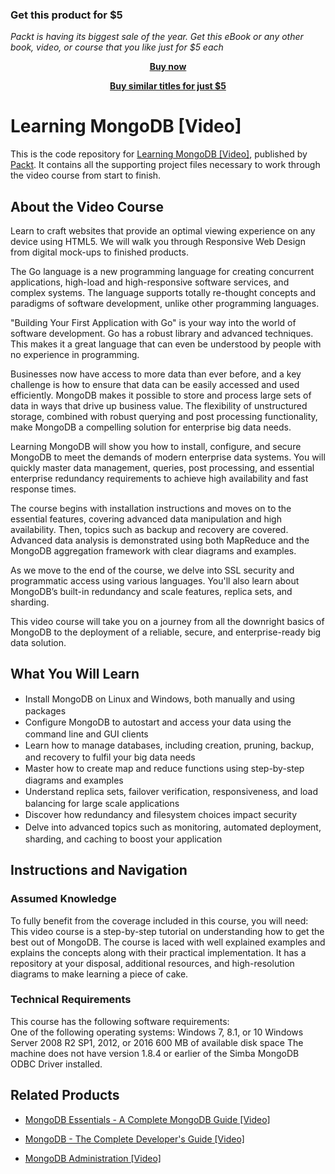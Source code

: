 
### Get this product for $5

<i>Packt is having its biggest sale of the year. Get this eBook or any other book, video, or course that you like just for $5 each</i>


<b><p align='center'>[Buy now](https://packt.link/9781783983926)</p></b>


<b><p align='center'>[Buy similar titles for just $5](https://subscription.packtpub.com/search)</p></b>


# Learning MongoDB [Video]
This is the code repository for [Learning MongoDB [Video]](https://www.packtpub.com/big-data-and-business-intelligence/learning-mongodb-video?utm_source=github&utm_medium=repository&utm_campaign=9781783983926), published by [Packt](https://www.packtpub.com/?utm_source=github). It contains all the supporting project files necessary to work through the video course from start to finish.
## About the Video Course
Learn to craft websites that provide an optimal viewing experience on any device using HTML5. We will walk you through Responsive Web Design from digital mock-ups to finished products.

The Go language is a new programming language for creating concurrent applications, high-load and high-responsive software services, and complex systems. The language supports totally re-thought concepts and paradigms of software development, unlike other programming languages.

"Building Your First Application with Go" is your way into the world of software development. Go has a robust library and advanced techniques. This makes it a great language that can even be understood by people with no experience in programming.

	
Businesses now have access to more data than ever before, and a key challenge is how to ensure that data can be easily accessed and used efficiently. MongoDB makes it possible to store and process large sets of data in ways that drive up business value. The flexibility of unstructured storage, combined with robust querying and post processing functionality, make MongoDB a compelling solution for enterprise big data needs.

Learning MongoDB will show you how to install, configure, and secure MongoDB to meet the demands of modern enterprise data systems. You will quickly master data management, queries, post processing, and essential enterprise redundancy requirements to achieve high availability and fast response times.

The course begins with installation instructions and moves on to the essential features, covering advanced data manipulation and high availability. Then, topics such as backup and recovery are covered. Advanced data analysis is demonstrated using both MapReduce and the MongoDB aggregation framework with clear diagrams and examples.

As we move to the end of the course, we delve into SSL security and programmatic access using various languages. You'll also learn about MongoDB’s built-in redundancy and scale features, replica sets, and sharding.

This video course will take you on a journey from all the downright basics of MongoDB to the deployment of a reliable, secure, and enterprise-ready big data solution.

<H2>What You Will Learn</H2>
<DIV class=book-info-will-learn-text>
<UL>
<LI><SPAN style="LINE-HEIGHT: 20px; BACKGROUND-COLOR: transparent">Install MongoDB on Linux and Windows, both manually and using packages</SPAN> 
<LI><SPAN style="LINE-HEIGHT: 20px; BACKGROUND-COLOR: transparent">Configure MongoDB to autostart and access your data using the command line and GUI clients</SPAN> 
<LI><SPAN style="LINE-HEIGHT: 20px; BACKGROUND-COLOR: transparent">Learn how to manage databases, including creation, pruning, backup, and recovery to fulfil your big data needs</SPAN> 
<LI><SPAN style="LINE-HEIGHT: 20px; BACKGROUND-COLOR: transparent">Master how to create map and reduce functions using step-by-step diagrams and examples</SPAN> 
<LI><SPAN style="LINE-HEIGHT: 20px; BACKGROUND-COLOR: transparent">Understand replica sets, failover verification, responsiveness, and load balancing for large scale applications</SPAN> 
<LI><SPAN style="LINE-HEIGHT: 20px; BACKGROUND-COLOR: transparent">Discover how redundancy and filesystem choices impact security</SPAN> 
<LI><SPAN style="LINE-HEIGHT: 20px; BACKGROUND-COLOR: transparent">Delve into advanced topics such as monitoring, automated deployment, sharding, and caching to boost your application</SPAN> </LI></UL></DIV>

## Instructions and Navigation
### Assumed Knowledge
To fully benefit from the coverage included in this course, you will need:<br/>
This video course is a step-by-step tutorial on understanding how to get the best out of MongoDB. The course is laced with well explained examples and explains the concepts along with their practical implementation. It has a repository at your disposal, additional resources, and high-resolution diagrams to make learning a piece of cake. 
### Technical Requirements
This course has the following software requirements:<br/>
One of the following operating systems:
Windows 7, 8.1, or 10
Windows Server 2008 R2 SP1, 2012, or 2016
600 MB of available disk space
The machine does not have version 1.8.4 or earlier of the Simba MongoDB ODBC Driver installed.

## Related Products
* [MongoDB Essentials - A Complete MongoDB Guide [Video]](https://www.packtpub.com/web-development/mongodb-essentials-complete-mongodb-guide-video?utm_source=github&utm_medium=repository&utm_campaign=9781789952438)

* [MongoDB - The Complete Developer's Guide [Video]](https://www.packtpub.com/web-development/mongodb-complete-developers-guide-video?utm_source=github&utm_medium=repository&utm_campaign=9781789954012)

* [MongoDB Administration [Video]](https://www.packtpub.com/big-data-and-business-intelligence/mongodb-administration-video?utm_source=github&utm_medium=repository&utm_campaign=9781787124806)

